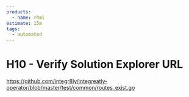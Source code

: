 ```yaml
---
products:
  - name: rhmi
estimate: 15m
tags:
  - automated
---
```


# H10 - Verify Solution Explorer URL

https://github.com/integr8ly/integreatly-operator/blob/master/test/common/routes_exist.go
